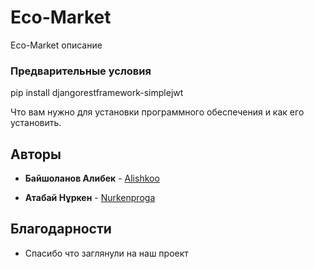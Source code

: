 # Eco-Market

Eco-Market описание

### Предварительные условия

pip install djangorestframework-simplejwt

Что вам нужно для установки программного обеспечения и как его установить.

## Авторы

* **Байшоланов Алибек** - [Alishkoo](https://github.com/Alishkoo)

* **Атабай Нұркен** - [Nurkenproga](https://github.com/Nurkenproga)

## Благодарности

* Спасибо что заглянули на наш проект